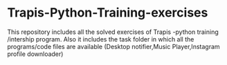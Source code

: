 # Trapis-Python-Training-exercises
This repository includes all the solved exercises of  Trapis -python training /intership program. 
Also it includes the task folder in which all the programs/code files are available (Desktop notifier,Music Player,Instagram profile downloader)
